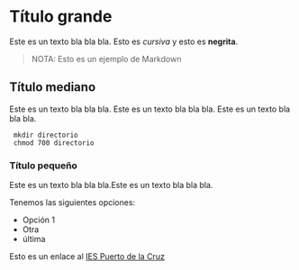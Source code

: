 
# Título grande

Este es un texto bla bla bla. Esto es *cursiva* y esto es **negrita**.

> NOTA: Esto es un ejemplo de Markdown

## Título mediano

Este es un texto bla bla bla. Este es un texto bla bla bla. Este es un texto bla bla bla.
```
 mkdir directorio
 chmod 700 directorio
```

### Título pequeño

Este es un texto bla bla bla.Este es un texto bla bla bla.

Tenemos las siguientes opciones:

* Opción 1
* Otra
* última

Esto es un enlace al [IES Puerto de la Cruz](https://blog.iespuertodelacruz.es/)
